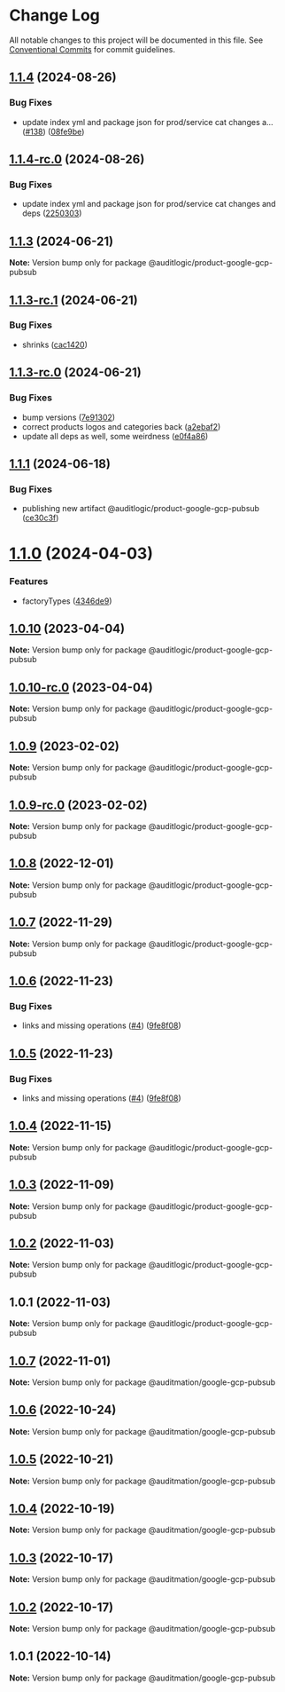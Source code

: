 # Change Log

All notable changes to this project will be documented in this file.
See [Conventional Commits](https://conventionalcommits.org) for commit guidelines.

## [1.1.4](https://github.com/auditlogic/product/compare/@auditlogic/product-google-gcp-pubsub@1.1.3...@auditlogic/product-google-gcp-pubsub@1.1.4) (2024-08-26)


### Bug Fixes

* update index yml and package json for prod/service cat changes a… ([#138](https://github.com/auditlogic/product/issues/138)) ([08fe9be](https://github.com/auditlogic/product/commit/08fe9beb1c8457462a19bc69caa02e6212d97e1a))





## [1.1.4-rc.0](https://github.com/auditlogic/product/compare/@auditlogic/product-google-gcp-pubsub@1.1.3...@auditlogic/product-google-gcp-pubsub@1.1.4-rc.0) (2024-08-26)


### Bug Fixes

* update index yml and package json for prod/service cat changes and deps ([2250303](https://github.com/auditlogic/product/commit/225030363a363608240135b7ebed386b28f01e4b))





## [1.1.3](https://github.com/auditlogic/product/compare/@auditlogic/product-google-gcp-pubsub@1.1.3-rc.1...@auditlogic/product-google-gcp-pubsub@1.1.3) (2024-06-21)

**Note:** Version bump only for package @auditlogic/product-google-gcp-pubsub





## [1.1.3-rc.1](https://github.com/auditlogic/product/compare/@auditlogic/product-google-gcp-pubsub@1.1.3-rc.0...@auditlogic/product-google-gcp-pubsub@1.1.3-rc.1) (2024-06-21)


### Bug Fixes

* shrinks ([cac1420](https://github.com/auditlogic/product/commit/cac14200fefcd8183ab69fe89a47bd3f70f563e9))





## [1.1.3-rc.0](https://github.com/auditlogic/product/compare/@auditlogic/product-google-gcp-pubsub@1.1.1...@auditlogic/product-google-gcp-pubsub@1.1.3-rc.0) (2024-06-21)


### Bug Fixes

* bump versions ([7e91302](https://github.com/auditlogic/product/commit/7e913023b8b312150ed7762c32fbbe616be71de5))
* correct products logos and categories back ([a2ebaf2](https://github.com/auditlogic/product/commit/a2ebaf2efe8e232e6ff22c774c456048771f9469))
* update all deps as well, some weirdness ([e0f4a86](https://github.com/auditlogic/product/commit/e0f4a864714e2d3de6bbf3da014d5312fe53be2f))





## [1.1.1](https://github.com/auditlogic/product/compare/@auditlogic/product-google-gcp-pubsub@1.1.0...@auditlogic/product-google-gcp-pubsub@1.1.1) (2024-06-18)


### Bug Fixes

* publishing new artifact @auditlogic/product-google-gcp-pubsub ([ce30c3f](https://github.com/auditlogic/product/commit/ce30c3fa15c3706793dfd5057f22305f8c3a210d))





# [1.1.0](https://github.com/auditlogic/product/compare/@auditlogic/product-google-gcp-pubsub@1.0.10...@auditlogic/product-google-gcp-pubsub@1.1.0) (2024-04-03)


### Features

* factoryTypes ([4346de9](https://github.com/auditlogic/product/commit/4346de92693aee892fccf725338ffc7b80ab182b))





## [1.0.10](https://github.com/auditlogic/product/compare/@auditlogic/product-google-gcp-pubsub@1.0.9...@auditlogic/product-google-gcp-pubsub@1.0.10) (2023-04-04)

**Note:** Version bump only for package @auditlogic/product-google-gcp-pubsub





## [1.0.10-rc.0](https://github.com/auditlogic/product/compare/@auditlogic/product-google-gcp-pubsub@1.0.9...@auditlogic/product-google-gcp-pubsub@1.0.10-rc.0) (2023-04-04)

**Note:** Version bump only for package @auditlogic/product-google-gcp-pubsub





## [1.0.9](https://github.com/auditlogic/product/compare/@auditlogic/product-google-gcp-pubsub@1.0.8...@auditlogic/product-google-gcp-pubsub@1.0.9) (2023-02-02)

**Note:** Version bump only for package @auditlogic/product-google-gcp-pubsub





## [1.0.9-rc.0](https://github.com/auditlogic/product/compare/@auditlogic/product-google-gcp-pubsub@1.0.8...@auditlogic/product-google-gcp-pubsub@1.0.9-rc.0) (2023-02-02)

**Note:** Version bump only for package @auditlogic/product-google-gcp-pubsub





## [1.0.8](https://github.com/auditlogic/product/compare/@auditlogic/product-google-gcp-pubsub@1.0.7...@auditlogic/product-google-gcp-pubsub@1.0.8) (2022-12-01)

**Note:** Version bump only for package @auditlogic/product-google-gcp-pubsub





## [1.0.7](https://github.com/auditlogic/product/compare/@auditlogic/product-google-gcp-pubsub@1.0.6...@auditlogic/product-google-gcp-pubsub@1.0.7) (2022-11-29)

**Note:** Version bump only for package @auditlogic/product-google-gcp-pubsub





## [1.0.6](https://github.com/auditlogic/product/compare/@auditlogic/product-google-gcp-pubsub@1.0.4...@auditlogic/product-google-gcp-pubsub@1.0.6) (2022-11-23)


### Bug Fixes

* links and missing operations ([#4](https://github.com/auditlogic/product/issues/4)) ([9fe8f08](https://github.com/auditlogic/product/commit/9fe8f08fe7c57fdb79f991ac35bd6ac2e7dcad38))





## [1.0.5](https://github.com/auditlogic/product/compare/@auditlogic/product-google-gcp-pubsub@1.0.4...@auditlogic/product-google-gcp-pubsub@1.0.5) (2022-11-23)


### Bug Fixes

* links and missing operations ([#4](https://github.com/auditlogic/product/issues/4)) ([9fe8f08](https://github.com/auditlogic/product/commit/9fe8f08fe7c57fdb79f991ac35bd6ac2e7dcad38))





## [1.0.4](https://github.com/auditlogic/product/compare/@auditlogic/product-google-gcp-pubsub@1.0.3...@auditlogic/product-google-gcp-pubsub@1.0.4) (2022-11-15)

**Note:** Version bump only for package @auditlogic/product-google-gcp-pubsub





## [1.0.3](https://github.com/auditlogic/product/compare/@auditlogic/product-google-gcp-pubsub@1.0.2...@auditlogic/product-google-gcp-pubsub@1.0.3) (2022-11-09)

**Note:** Version bump only for package @auditlogic/product-google-gcp-pubsub





## [1.0.2](https://github.com/auditlogic/product/compare/@auditlogic/product-google-gcp-pubsub@1.0.1...@auditlogic/product-google-gcp-pubsub@1.0.2) (2022-11-03)

**Note:** Version bump only for package @auditlogic/product-google-gcp-pubsub





## 1.0.1 (2022-11-03)

**Note:** Version bump only for package @auditlogic/product-google-gcp-pubsub





## [1.0.7](https://github.com/auditmation/store-content/compare/@auditmation/google-gcp-pubsub@1.0.6...@auditmation/google-gcp-pubsub@1.0.7) (2022-11-01)

**Note:** Version bump only for package @auditmation/google-gcp-pubsub





## [1.0.6](https://github.com/auditmation/store-content/compare/@auditmation/google-gcp-pubsub@1.0.5...@auditmation/google-gcp-pubsub@1.0.6) (2022-10-24)

**Note:** Version bump only for package @auditmation/google-gcp-pubsub





## [1.0.5](https://github.com/auditmation/store-content/compare/@auditmation/google-gcp-pubsub@1.0.4...@auditmation/google-gcp-pubsub@1.0.5) (2022-10-21)

**Note:** Version bump only for package @auditmation/google-gcp-pubsub





## [1.0.4](https://github.com/auditmation/store-content/compare/@auditmation/google-gcp-pubsub@1.0.3...@auditmation/google-gcp-pubsub@1.0.4) (2022-10-19)

**Note:** Version bump only for package @auditmation/google-gcp-pubsub





## [1.0.3](https://github.com/auditmation/store-content/compare/@auditmation/google-gcp-pubsub@1.0.2...@auditmation/google-gcp-pubsub@1.0.3) (2022-10-17)

**Note:** Version bump only for package @auditmation/google-gcp-pubsub





## [1.0.2](https://github.com/auditmation/store-content/compare/@auditmation/google-gcp-pubsub@1.0.1...@auditmation/google-gcp-pubsub@1.0.2) (2022-10-17)

**Note:** Version bump only for package @auditmation/google-gcp-pubsub





## 1.0.1 (2022-10-14)

**Note:** Version bump only for package @auditmation/google-gcp-pubsub
